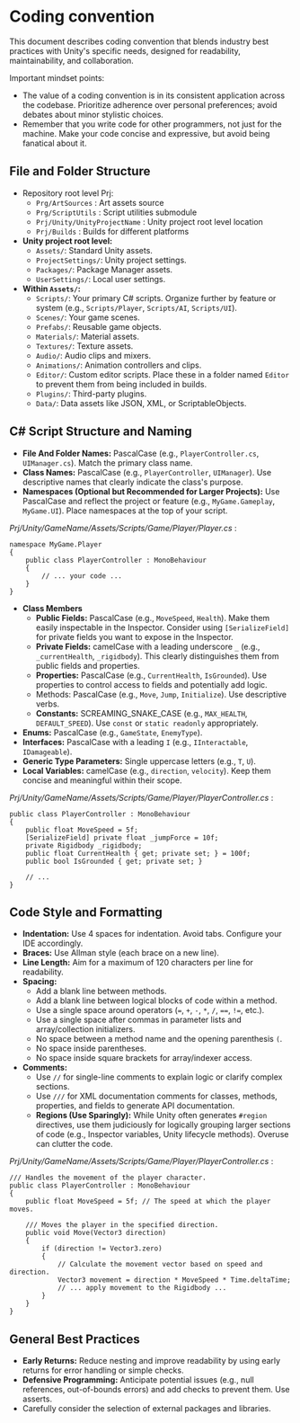# Coding convention

This document describes coding convention that blends industry best practices with Unity's specific needs, designed for readability, maintainability, and collaboration.

Important mindset points:
- The value of a coding convention is in its consistent application across the codebase. Prioritize adherence over personal preferences; avoid debates about minor stylistic choices.
- Remember that you write code for other programmers, not just for the machine. Make your code concise and expressive, but avoid being fanatical about it.


## File and Folder Structure

- Repository root level Prj:
	- `Prg/ArtSources` : Art assets source 
	- `Prg/ScriptUtils` : Script utilities submodule
	- `Prj/Unity/UnityProjectName` : Unity project root level location
	- `Prj/Builds` : Builds for different platforms
- **Unity project root level:**
    - `Assets/`: Standard Unity assets.
    - `ProjectSettings/`: Unity project settings.
    - `Packages/`: Package Manager assets.
    - `UserSettings/`: Local user settings.
- **Within `Assets/`:**
    - `Scripts/`: Your primary C# scripts. Organize further by feature or system (e.g., `Scripts/Player`, `Scripts/AI`, `Scripts/UI`).
    - `Scenes/`: Your game scenes.
    - `Prefabs/`: Reusable game objects.
    - `Materials/`: Material assets.
    - `Textures/`: Texture assets.
    - `Audio/`: Audio clips and mixers.
    - `Animations/`: Animation controllers and clips.
    - `Editor/`: Custom editor scripts. Place these in a folder named `Editor` to prevent them from being included in builds.
    - `Plugins/`: Third-party plugins.
    - `Data/`: Data assets like JSON, XML, or ScriptableObjects.


## C# Script Structure and Naming

- **File And Folder Names:** PascalCase (e.g., `PlayerController.cs`, `UIManager.cs`). Match the primary class name.
- **Class Names:** PascalCase (e.g., `PlayerController`, `UIManager`). Use descriptive names that clearly indicate the class's purpose.    
- **Namespaces (Optional but Recommended for Larger Projects):** Use PascalCase and reflect the project or feature (e.g., `MyGame.Gameplay`, `MyGame.UI`). Place namespaces at the top of your script.

*Prj/Unity/GameName/Assets/Scripts/Game/Player/Player.cs* :

```
namespace MyGame.Player
{
	public class PlayerController : MonoBehaviour
	{
		// ... your code ...
	}
}
```

- **Class Members**
	- **Public Fields:** PascalCase (e.g., `MoveSpeed`, `Health`). Make them easily inspectable in the Inspector. Consider using `[SerializeField]` for private fields you want to expose in the Inspector.
	- **Private Fields:** camelCase with a leading underscore `_` (e.g., `_currentHealth`, `_rigidbody`). This clearly distinguishes them from public fields and properties.    
	- **Properties:** PascalCase (e.g., `CurrentHealth`, `IsGrounded`). Use properties to control access to fields and potentially add logic.
	- Methods: PascalCase (e.g., `Move`, `Jump`, `Initialize`). Use descriptive verbs.
	- **Constants:** SCREAMING_SNAKE_CASE (e.g., `MAX_HEALTH`, `DEFAULT_SPEED`). Use `const` or `static readonly` appropriately.
- **Enums:** PascalCase (e.g., `GameState`, `EnemyType`).
- **Interfaces:** PascalCase with a leading `I` (e.g., `IInteractable`, `IDamageable`).
- **Generic Type Parameters:** Single uppercase letters (e.g., `T`, `U`).
- **Local Variables:** camelCase (e.g., `direction`, `velocity`). Keep them concise and meaningful within their scope.

*Prj/Unity/GameName/Assets/Scripts/Game/Player/PlayerController.cs* :

``` 
public class PlayerController : MonoBehaviour
{
	public float MoveSpeed = 5f;
	[SerializeField] private float _jumpForce = 10f;
	private Rigidbody _rigidbody;
	public float CurrentHealth { get; private set; } = 100f;
	public bool IsGrounded { get; private set; }

	// ...
}
```

## Code Style and Formatting

- **Indentation:** Use 4 spaces for indentation. Avoid tabs. Configure your IDE accordingly.   
- **Braces:** Use Allman style (each brace on a new line).
- **Line Length:** Aim for a maximum of 120 characters per line for readability.
- **Spacing:**
    - Add a blank line between methods.
    - Add a blank line between logical blocks of code within a method.
    - Use a single space around operators (`=`, `+`, `-`, `*`, `/`, `==`, `!=`, etc.).
    - Use a single space after commas in parameter lists and array/collection initializers.
    - No space between a method name and the opening parenthesis `(`.
    - No space inside parentheses.
    - No space inside square brackets for array/indexer access.
- **Comments:**
	- Use `//` for single-line comments to explain logic or clarify complex sections.
    - Use `///` for XML documentation comments for classes, methods, properties, and fields to generate API documentation.
    - **Regions (Use Sparingly):** While Unity often generates `#region` directives, use them judiciously for logically grouping larger sections of code (e.g., Inspector variables, Unity lifecycle methods). Overuse can clutter the code.

*Prj/Unity/GameName/Assets/Scripts/Game/Player/PlayerController.cs* :

```
/// Handles the movement of the player character.
public class PlayerController : MonoBehaviour
{
	public float MoveSpeed = 5f; // The speed at which the player moves.
	
	/// Moves the player in the specified direction.
	public void Move(Vector3 direction)
	{
		if (direction != Vector3.zero)
		{
			// Calculate the movement vector based on speed and direction.
			Vector3 movement = direction * MoveSpeed * Time.deltaTime;
			// ... apply movement to the Rigidbody ...
		}
	}
}
```

## General Best Practices

- **Early Returns:** Reduce nesting and improve readability by using early returns for error handling or simple checks.    
- **Defensive Programming:** Anticipate potential issues (e.g., null references, out-of-bounds errors) and add checks to prevent them. Use asserts. 
- Carefully consider the selection of external packages and libraries.
